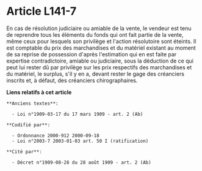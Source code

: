 # Article L141-7

En cas de résolution judiciaire ou amiable de la vente, le vendeur est tenu de reprendre tous les éléments du fonds qui ont
fait partie de la vente, même ceux pour lesquels son privilège et l'action résolutoire sont éteints. Il est comptable du prix
des marchandises et du matériel existant au moment de sa reprise de possession d'après l'estimation qui en est faite par
expertise contradictoire, amiable ou judiciaire, sous la déduction de ce qui peut lui rester dû par privilège sur les prix
respectifs des marchandises et du matériel, le surplus, s'il y en a, devant rester le gage des créanciers inscrits et, à
défaut, des créanciers chirographaires.

**Liens relatifs à cet article**

	**Anciens textes**:

	  - Loi n°1909-03-17 du 17 mars 1909 - art. 2 (Ab)

	**Codifié par**:

	  - Ordonnance 2000-912 2000-09-18
	  - Loi n°2003-7 2003-01-03 art. 50 I (ratification)

	**Cité par**:

	  - Décret n°1909-08-28 du 28 août 1909 - art. 2 (Ab)
